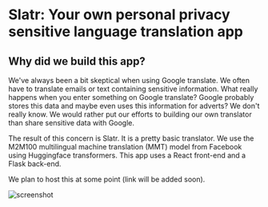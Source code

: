 # Slatr: Your own personal privacy sensitive language translation app
## Why did we build this app?
We've always been a bit skeptical when using Google translate. We often have to translate emails or text containing sensitive information. What really happens when you enter something on Google translate? Google probably stores this data and maybe even uses this information for adverts? We don't really know. We would rather put our efforts to building our own translator than share sensitive data with Google. 

The result of this concern is Slatr. It is a pretty basic translator. We use the M2M100 multilingual machine translation (MMT) model from Facebook using Huggingface transformers. This app uses a React front-end and a Flask back-end. 

We plan to host this at some point (link will be added soon).


![screenshot](https://user-images.githubusercontent.com/11848325/202927779-0ed7561b-0fbf-4e92-82d5-c8ae1c25fdbb.png)
